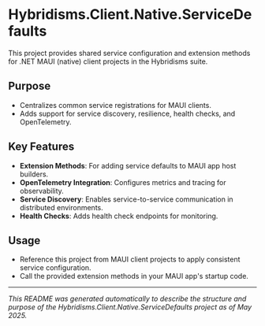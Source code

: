 # Hybridisms.Client.Native.ServiceDefaults

This project provides shared service configuration and extension methods for .NET MAUI (native) client projects in the Hybridisms suite.

## Purpose
- Centralizes common service registrations for MAUI clients.
- Adds support for service discovery, resilience, health checks, and OpenTelemetry.

## Key Features
- **Extension Methods**: For adding service defaults to MAUI app host builders.
- **OpenTelemetry Integration**: Configures metrics and tracing for observability.
- **Service Discovery**: Enables service-to-service communication in distributed environments.
- **Health Checks**: Adds health check endpoints for monitoring.

## Usage
- Reference this project from MAUI client projects to apply consistent service configuration.
- Call the provided extension methods in your MAUI app's startup code.

---
*This README was generated automatically to describe the structure and purpose of the Hybridisms.Client.Native.ServiceDefaults project as of May 2025.*
